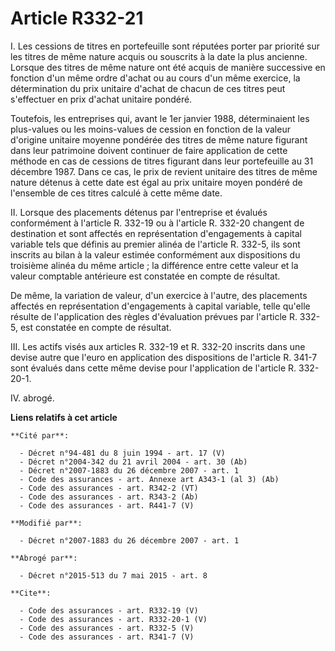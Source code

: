 # Article R332-21

I. Les cessions de titres en portefeuille sont réputées porter par priorité sur les titres de même nature acquis ou souscrits
à la date la plus ancienne. Lorsque des titres de même nature ont été acquis de manière successive en fonction d'un même
ordre d'achat ou au cours d'un même exercice, la détermination du prix unitaire d'achat de chacun de ces titres peut
s'effectuer en prix d'achat unitaire pondéré. 

Toutefois, les entreprises qui, avant le 1er janvier 1988, déterminaient les plus-values ou les moins-values de cession en
fonction de la valeur d'origine unitaire moyenne pondérée des titres de même nature figurant dans leur patrimoine doivent
continuer de faire application de cette méthode en cas de cessions de titres figurant dans leur portefeuille au 31 décembre
1987. Dans ce cas, le prix de revient unitaire des titres de même nature détenus à cette date est égal au prix unitaire moyen
pondéré de l'ensemble de ces titres calculé à cette même date. 

II. Lorsque des placements détenus par l'entreprise et évalués conformément à l'article R. 332-19 ou à l'article R. 332-20
changent de destination et sont affectés en représentation d'engagements à capital variable tels que définis au premier
alinéa de l'article R. 332-5, ils sont inscrits au bilan à la valeur estimée conformément aux dispositions du troisième
alinéa du même article ; la différence entre cette valeur et la valeur comptable antérieure est constatée en compte de
résultat. 

De même, la variation de valeur, d'un exercice à l'autre, des placements affectés en représentation d'engagements à capital
variable, telle qu'elle résulte de l'application des règles d'évaluation prévues par l'article R. 332-5, est constatée en
compte de résultat. 

III. Les actifs visés aux articles R. 332-19 et R. 332-20 inscrits dans une devise autre que l'euro en application des
dispositions de l'article R. 341-7 sont évalués dans cette même devise pour l'application de l'article R. 332-20-1.

IV. abrogé.

**Liens relatifs à cet article**

	**Cité par**:

	  - Décret n°94-481 du 8 juin 1994 - art. 17 (V)
	  - Décret n°2004-342 du 21 avril 2004 - art. 30 (Ab)
	  - Décret n°2007-1883 du 26 décembre 2007 - art. 1
	  - Code des assurances - art. Annexe art A343-1 (al 3) (Ab)
	  - Code des assurances - art. R342-2 (VT)
	  - Code des assurances - art. R343-2 (Ab)
	  - Code des assurances - art. R441-7 (V)

	**Modifié par**:

	  - Décret n°2007-1883 du 26 décembre 2007 - art. 1

	**Abrogé par**:

	  - Décret n°2015-513 du 7 mai 2015 - art. 8

	**Cite**:

	  - Code des assurances - art. R332-19 (V)
	  - Code des assurances - art. R332-20-1 (V)
	  - Code des assurances - art. R332-5 (V)
	  - Code des assurances - art. R341-7 (V)
